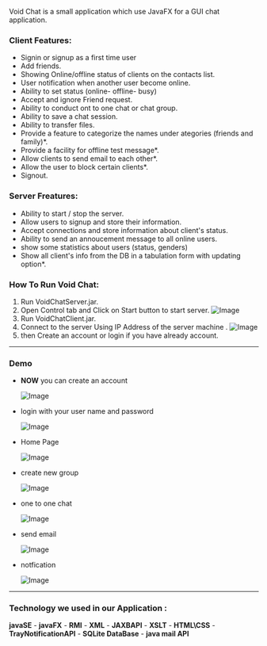 
Void Chat is a small application which use JavaFX for a GUI chat application.
### Client Features:
- Signin or signup as a first time user
- Add friends.
- Showing Online/offline status of clients on the contacts list.
- User notification when another user become online.
- Ability to set status (online- offline- busy)
- Accept and ignore Friend request.
- Ability to conduct ont to one chat or chat group.
- Ability to save a chat session.
- Ability to transfer files.
- Provide a feature to categorize the names under ategories (friends and family)*.
- Provide a facility for offline test message*.
- Allow clients to send email to each other*.
- Allow the user to block certain clients*.
- Signout.

### Server Freatures:
- Ability to start / stop  the server.
- Allow users to signup and store their information.
- Accept connections and store information about client's status.
- Ability to send an annoucement message to all online users.
- show some statistics about users (status, genders)
- Show all client's info from the DB  in a tabulation form with updating option*.


### How To Run Void Chat:
1. Run VoidChatServer.jar.
2. Open Control tab and Click on Start button to start server.
    ![Image](http://imgur.com/T4YSnj4.png)
3. Run VoidChatClient.jar.
4. Connect to the server Using IP Address of the server machine .
    ![Image](http://imgur.com/GgV4nJF.png)
5. then Create an account or login if you have already account.


----
### Demo
- **NOW** you can create an account

    ![Image](http://imgur.com/u1daV1A.png)

-   login with your user name and password

    ![Image](http://imgur.com/O6uB8pa.png)

- Home Page

	![Image](http://imgur.com/SideV8U.png)

- create new group

  ![Image](http://imgur.com/5c71eda.png)
- one to one chat

     ![Image](http://imgur.com/D2OK5q3.png)
- send email

    ![Image](http://imgur.com/qCNywZ3.png)

- notfication

    ![Image](http://imgur.com/nph89lj.png)

---------

### Technology we used in our Application :

**javaSE** - **javaFX** - **RMI** - **XML** - **JAXBAPI** - **XSLT** - **HTML\CSS** - **TrayNotificationAPI** - **SQLite DataBase** - **java mail API**
